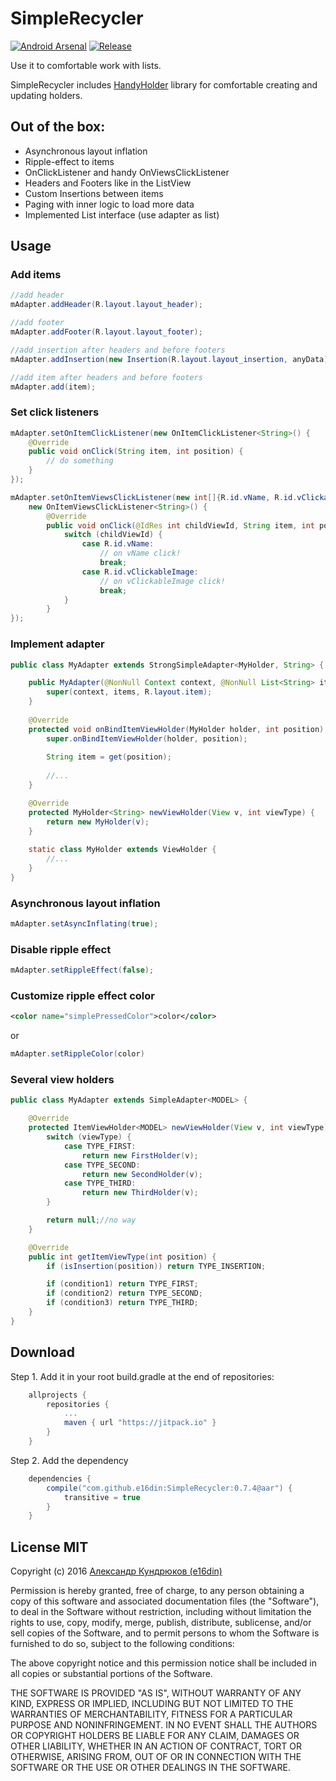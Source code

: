 # SimpleRecycler

[![Android Arsenal](https://img.shields.io/badge/Android%20Arsenal-SimpleRecycler-green.svg?style=true)](https://android-arsenal.com/details/1/4223)
[![Release](https://jitpack.io/v/e16din/SimpleRecycler.svg)](https://jitpack.io/#e16din/SimpleRecycler)

Use it to comfortable work with lists. 

SimpleRecycler includes [HandyHolder](https://github.com/e16din/HandyHolder) library for comfortable creating and updating holders. 



## Out of the box:

* Asynchronous layout inflation
* Ripple-effect to items
* OnClickListener and handy OnViewsClickListener
* Headers and Footers like in the ListView
* Custom Insertions between items
* Paging with inner logic to load more data
* Implemented List interface (use adapter as list)



## Usage
### Add items
```java
//add header
mAdapter.addHeader(R.layout.layout_header);

//add footer
mAdapter.addFooter(R.layout.layout_footer);

//add insertion after headers and before footers
mAdapter.addInsertion(new Insertion(R.layout.layout_insertion, anyData));

//add item after headers and before footers
mAdapter.add(item);
```

### Set click listeners
```java
mAdapter.setOnItemClickListener(new OnItemClickListener<String>() {
    @Override
    public void onClick(String item, int position) {
        // do something
    }
});

mAdapter.setOnItemViewsClickListener(new int[]{R.id.vName, R.id.vClickableImage},
    new OnItemViewsClickListener<String>() {
        @Override
        public void onClick(@IdRes int childViewId, String item, int position) {
            switch (childViewId) {
                case R.id.vName:
                    // on vName click!
                    break;
                case R.id.vClickableImage:
                    // on vClickableImage click!
                    break;
            }
        }
});
```

### Implement adapter
```java
public class MyAdapter extends StrongSimpleAdapter<MyHolder, String> {

    public MyAdapter(@NonNull Context context, @NonNull List<String> items) {
        super(context, items, R.layout.item);
    }
    
    @Override
    protected void onBindItemViewHolder(MyHolder holder, int position) {
        super.onBindItemViewHolder(holder, position);
        
        String item = get(position);
        
        //... 
    }

    @Override
    protected MyHolder<String> newViewHolder(View v, int viewType) {
        return new MyHolder(v);
    }
    
    static class MyHolder extends ViewHolder {
        //...
    }
}
```

### Asynchronous layout inflation
```java
mAdapter.setAsyncInflating(true);
```

### Disable ripple effect
```java
mAdapter.setRippleEffect(false);
```
### Customize ripple effect color
```xml
<color name="simplePressedColor">color</color>
```
or
```java
mAdapter.setRippleColor(color)
```

### Several view holders
```java
public class MyAdapter extends SimpleAdapter<MODEL> {

    @Override
    protected ItemViewHolder<MODEL> newViewHolder(View v, int viewType) {
        switch (viewType) {
            case TYPE_FIRST:
                return new FirstHolder(v);
            case TYPE_SECOND:
                return new SecondHolder(v);
            case TYPE_THIRD:
                return new ThirdHolder(v);
        }

        return null;//no way
    }

    @Override
    public int getItemViewType(int position) {
        if (isInsertion(position)) return TYPE_INSERTION;

        if (condition1) return TYPE_FIRST;
        if (condition2) return TYPE_SECOND;
        if (condition3) return TYPE_THIRD;
    }
}
```

## Download
Step 1. Add it in your root build.gradle at the end of repositories:
```groovy
    allprojects {
        repositories {
            ...
            maven { url "https://jitpack.io" }
        }
    }
```
Step 2. Add the dependency
```groovy
    dependencies {
        compile("com.github.e16din:SimpleRecycler:0.7.4@aar") {
            transitive = true
        }
    }
```

## License MIT
Copyright (c) 2016 [Александр Кундрюков (e16din)](http://goo.gl/pzjc8x)

Permission is hereby granted, free of charge, to any person obtaining a copy
of this software and associated documentation files (the "Software"), to deal
in the Software without restriction, including without limitation the rights
to use, copy, modify, merge, publish, distribute, sublicense, and/or sell
copies of the Software, and to permit persons to whom the Software is
furnished to do so, subject to the following conditions:

The above copyright notice and this permission notice shall be included in all
copies or substantial portions of the Software.

THE SOFTWARE IS PROVIDED "AS IS", WITHOUT WARRANTY OF ANY KIND, EXPRESS OR
IMPLIED, INCLUDING BUT NOT LIMITED TO THE WARRANTIES OF MERCHANTABILITY,
FITNESS FOR A PARTICULAR PURPOSE AND NONINFRINGEMENT. IN NO EVENT SHALL THE
AUTHORS OR COPYRIGHT HOLDERS BE LIABLE FOR ANY CLAIM, DAMAGES OR OTHER
LIABILITY, WHETHER IN AN ACTION OF CONTRACT, TORT OR OTHERWISE, ARISING FROM,
OUT OF OR IN CONNECTION WITH THE SOFTWARE OR THE USE OR OTHER DEALINGS IN THE
SOFTWARE.
